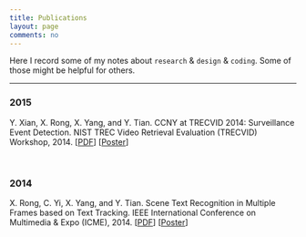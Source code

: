 ```yaml
---
title: Publications
layout: page
comments: no
---
```


Here I record some of my notes about `research` & `design` & `coding`. Some of those might be helpful for others.

----------

### 2015

Y. Xian, X. Rong, X. Yang, and Y. Tian. CCNY at TRECVID 2014: Surveillance Event Detection. NIST TREC Video Retrieval Evaluation (TRECVID) Workshop, 2014. [[PDF](/publications/pdf/TRECVID14_SED.pdf)] [[Poster](/publications/pdf/TRECVID14_SED_Poster.pdf)]

<br>

### 2014

X. Rong, C. Yi, X. Yang, and Y. Tian. Scene Text Recognition in Multiple Frames based on Text Tracking. IEEE International Conference on Multimedia & Expo (ICME), 2014. [[PDF](/publications/pdf/ICME14.pdf)] [[Poster](/publications/pdf/ICME14_Poster.pdf)]

